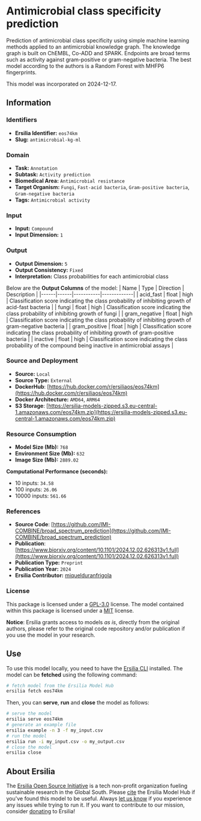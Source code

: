 # Antimicrobial class specificity prediction

Prediction of antimicrobial class specificity using simple machine learning
 methods applied to an antimicrobial knowledge graph. The knowledge graph is built
 on ChEMBL, Co-ADD and SPARK. Endpoints are broad terms such as activity against
 gram-positive or gram-negative bacteria. The best model according to the authors
 is a Random Forest with MHFP6 fingerprints.

This model was incorporated on 2024-12-17.

## Information
### Identifiers
- **Ersilia Identifier:** `eos74km`
- **Slug:** `antimicrobial-kg-ml`

### Domain
- **Task:** `Annotation`
- **Subtask:** `Activity prediction`
- **Biomedical Area:** `Antimicrobial resistance`
- **Target Organism:** `Fungi`, `Fast-acid bacteria`, `Gram-positive bacteria`, `Gram-negative bacteria`
- **Tags:** `Antimicrobial activity`

### Input
- **Input:** `Compound`
- **Input Dimension:** `1`

### Output
- **Output Dimension:** `5`
- **Output Consistency:** `Fixed`
- **Interpretation:** Class probabilities for each antimicrobial class

Below are the **Output Columns** of the model:
| Name | Type | Direction | Description |
|------|------|-----------|-------------|
| acid_fast | float | high | Classification score indicating the class probability of inhibiting growth of acid-fast bacteria |
| fungi | float | high | Classification score indicating the class probability of inhibiting growth of fungi |
| gram_negative | float | high | Classification score indicating the class probability of inhibiting growth of gram-negative bacteria |
| gram_positive | float | high | Classification score indicating the class probability of inhibiting growth of gram-positive bacteria |
| inactive | float | high | Classification score indicating the class probability of the compound being inactive in antimicrobial assays |


### Source and Deployment
- **Source:** `Local`
- **Source Type:** `External`
- **DockerHub**: [https://hub.docker.com/r/ersiliaos/eos74km](https://hub.docker.com/r/ersiliaos/eos74km)
- **Docker Architecture:** `AMD64`, `ARM64`
- **S3 Storage**: [https://ersilia-models-zipped.s3.eu-central-1.amazonaws.com/eos74km.zip](https://ersilia-models-zipped.s3.eu-central-1.amazonaws.com/eos74km.zip)

### Resource Consumption
- **Model Size (Mb):** `768`
- **Environment Size (Mb):** `632`
- **Image Size (Mb):** `2889.02`

**Computational Performance (seconds):**
- 10 inputs: `34.58`
- 100 inputs: `26.06`
- 10000 inputs: `561.66`

### References
- **Source Code**: [https://github.com/IMI-COMBINE/broad_spectrum_prediction](https://github.com/IMI-COMBINE/broad_spectrum_prediction)
- **Publication**: [https://www.biorxiv.org/content/10.1101/2024.12.02.626313v1.full](https://www.biorxiv.org/content/10.1101/2024.12.02.626313v1.full)
- **Publication Type:** `Preprint`
- **Publication Year:** `2024`
- **Ersilia Contributor:** [miquelduranfrigola](https://github.com/miquelduranfrigola)

### License
This package is licensed under a [GPL-3.0](https://github.com/ersilia-os/ersilia/blob/master/LICENSE) license. The model contained within this package is licensed under a [MIT](LICENSE) license.

**Notice**: Ersilia grants access to models _as is_, directly from the original authors, please refer to the original code repository and/or publication if you use the model in your research.


## Use
To use this model locally, you need to have the [Ersilia CLI](https://github.com/ersilia-os/ersilia) installed.
The model can be **fetched** using the following command:
```bash
# fetch model from the Ersilia Model Hub
ersilia fetch eos74km
```
Then, you can **serve**, **run** and **close** the model as follows:
```bash
# serve the model
ersilia serve eos74km
# generate an example file
ersilia example -n 3 -f my_input.csv
# run the model
ersilia run -i my_input.csv -o my_output.csv
# close the model
ersilia close
```

## About Ersilia
The [Ersilia Open Source Initiative](https://ersilia.io) is a tech non-profit organization fueling sustainable research in the Global South.
Please [cite](https://github.com/ersilia-os/ersilia/blob/master/CITATION.cff) the Ersilia Model Hub if you've found this model to be useful. Always [let us know](https://github.com/ersilia-os/ersilia/issues) if you experience any issues while trying to run it.
If you want to contribute to our mission, consider [donating](https://www.ersilia.io/donate) to Ersilia!
